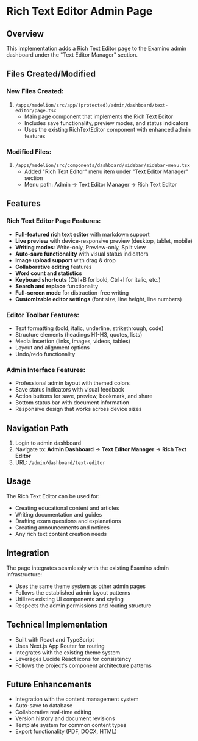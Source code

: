 # Rich Text Editor Admin Page

## Overview
This implementation adds a Rich Text Editor page to the Examino admin dashboard under the "Text Editor Manager" section.

## Files Created/Modified

### New Files Created:
1. `/apps/medelion/src/app/(protected)/admin/dashboard/text-editor/page.tsx`
   - Main page component that implements the Rich Text Editor
   - Includes save functionality, preview modes, and status indicators
   - Uses the existing RichTextEditor component with enhanced admin features

### Modified Files:
1. `/apps/medelion/src/components/dashboard/sidebar/sidebar-menu.tsx`
   - Added "Rich Text Editor" menu item under "Text Editor Manager" section
   - Menu path: Admin → Text Editor Manager → Rich Text Editor

## Features

### Rich Text Editor Page Features:
- **Full-featured rich text editor** with markdown support
- **Live preview** with device-responsive preview (desktop, tablet, mobile)
- **Writing modes**: Write-only, Preview-only, Split view
- **Auto-save functionality** with visual status indicators
- **Image upload support** with drag & drop
- **Collaborative editing** features
- **Word count and statistics**
- **Keyboard shortcuts** (Ctrl+B for bold, Ctrl+I for italic, etc.)
- **Search and replace** functionality
- **Full-screen mode** for distraction-free writing
- **Customizable editor settings** (font size, line height, line numbers)

### Editor Toolbar Features:
- Text formatting (bold, italic, underline, strikethrough, code)
- Structure elements (headings H1-H3, quotes, lists)
- Media insertion (links, images, videos, tables)
- Layout and alignment options
- Undo/redo functionality

### Admin Interface Features:
- Professional admin layout with themed colors
- Save status indicators with visual feedback
- Action buttons for save, preview, bookmark, and share
- Bottom status bar with document information
- Responsive design that works across device sizes

## Navigation Path
1. Login to admin dashboard
2. Navigate to: **Admin Dashboard** → **Text Editor Manager** → **Rich Text Editor**
3. URL: `/admin/dashboard/text-editor`

## Usage
The Rich Text Editor can be used for:
- Creating educational content and articles
- Writing documentation and guides
- Drafting exam questions and explanations
- Creating announcements and notices
- Any rich text content creation needs

## Integration
The page integrates seamlessly with the existing Examino admin infrastructure:
- Uses the same theme system as other admin pages
- Follows the established admin layout patterns
- Utilizes existing UI components and styling
- Respects the admin permissions and routing structure

## Technical Implementation
- Built with React and TypeScript
- Uses Next.js App Router for routing
- Integrates with the existing theme system
- Leverages Lucide React icons for consistency
- Follows the project's component architecture patterns

## Future Enhancements
- Integration with the content management system
- Auto-save to database
- Collaborative real-time editing
- Version history and document revisions
- Template system for common content types
- Export functionality (PDF, DOCX, HTML)